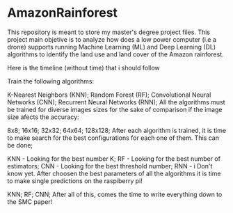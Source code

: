 # AmazonRainforest

This repository is meant to store my master's degree project files. This project main objetive is to analyze how does a low power computer (i.e a drone) supports running Machine Learning (ML) and Deep Learning (DL) algorithms to identify the land use and land cover of the Amazon rainforest.

Here is the timeline (without time) that i should follow

Train the following algorithms:

K-Nearest Neighbors (KNN);
Random Forest (RF);
Convolutional Neural Networks (CNN);
Recurrent Neural Networks (RNN);
All the algorithms must be trained for diverse images sizes for the sake of comparison if the image size afects the accuracy:

8x8;
16x16;
32x32;
64x64;
128x128;
After each algorithm is trained, it is time to make search for the best configurations for each one of them. This can be done;

KNN - Looking for the best number K;
RF - Looking for the best number of estimators;
CNN - Looking for the best threshold number;
RNN - i Don't know yet.
After choosen the best parameters of all the algorithms it is time to make single predictions on the raspiberry pi!

KNN;
RF;
CNN;
After all of this, comes the time to write everything down to the SMC paper!
